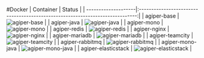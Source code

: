 #Docker
| Container           | Status                                                                        |
| --------------------|:-----------------------------------------------------------------------------:|
| agiper-base         | ![agiper-base](https://quay.io/repository/agiper/base/status)                 |
| agiper-java         | ![agiper-java](https://quay.io/repository/agiper/java/status)                 |
| agiper-mono         | ![agiper-mono](https://quay.io/repository/agiper/mono/status)                 |
| agiper-redis        | ![agiper-redis](https://quay.io/repository/agiper/redis/status)               |
| agiper-nginx        | ![agiper-nginx](https://quay.io/repository/agiper/nginx/status)               |
| agiper-mariadb      | ![agiper-mariadb](https://quay.io/repository/agiper/mariadb/status)           |
| agiper-teamcity     | ![agiper-teamcity](https://quay.io/repository/agiper/teamcity/status)         |
| agiper-rabbitmq     | ![agiper-rabbitmq](https://quay.io/repository/agiper/rabbitmq/status)         |
| agiper-mono-java    | ![agiper-mono-java](https://quay.io/repository/agiper/mono-java/status)       |
| agiper-elasticstack | ![agiper-elasticstack](https://quay.io/repository/agiper/elasticstack/status) |
